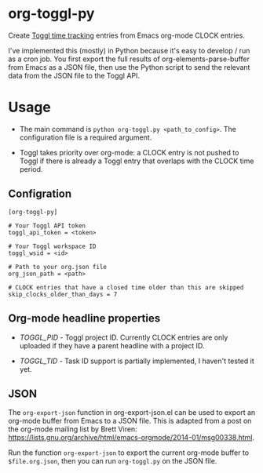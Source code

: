 # org-toggl-py

Create [Toggl time tracking](https://www.toggl.com) entries from Emacs 
org-mode CLOCK entries.

I've implemented this (mostly) in Python because it's easy to develop / run as a
cron job. You first export the full results of org-elements-parse-buffer from
Emacs as a JSON file, then use the Python script to send the relevant data from
the JSON file to the Toggl API.


# Usage

- The main command is `python org-toggl.py <path_to_config>`. The configuration
  file is a required argument.

- Toggl takes priority over org-mode: a CLOCK entry is not pushed to Toggl if
  there is already a Toggl entry that overlaps with the CLOCK time period.


## Configration

```
[org-toggl-py]

# Your Toggl API token
toggl_api_token = <token>

# Your Toggl workspace ID
toggl_wsid = <id>

# Path to your org.json file
org_json_path = <path>

# CLOCK entries that have a closed time older than this are skipped
skip_clocks_older_than_days = 7
```


## Org-mode headline properties

- *TOGGL_PID* - Toggl project ID. Currently CLOCK entries are only uploaded if
  they have a parent headline with a project ID.

- *TOGGL_TID* - Task ID support is partially implemented, I haven't tested it
  yet.


## JSON

The `org-export-json` function in org-export-json.el can be used to export an
org-mode buffer from Emacs to a JSON file. This is adapted from a post on the
org-mode mailing list by Brett Viren:
https://lists.gnu.org/archive/html/emacs-orgmode/2014-01/msg00338.html. 

Run the function `org-export-json` to export the current org-mode buffer to
`$file.org.json`, then you can run `org-toggl.py` on the JSON file.
